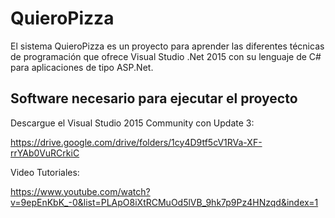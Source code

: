 # QuieroPizza

El sistema QuieroPizza es un proyecto para aprender las diferentes técnicas de programación que ofrece Visual Studio .Net 2015 con su lenguaje de C# para aplicaciones de tipo ASP.Net. 

## Software necesario para ejecutar el proyecto

Descargue el Visual Studio 2015 Community con Update 3: 

https://drive.google.com/drive/folders/1cy4D9tf5cV1RVa-XF-rrYAb0VuRCrkiC

Video Tutoriales:

https://www.youtube.com/watch?v=9epEnKbK_-0&list=PLApO8iXtRCMuOd5lVB_9hk7p9Pz4HNzqd&index=1

